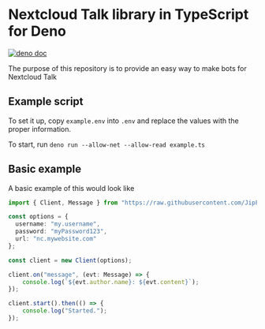 # Nextcloud Talk library in TypeScript for Deno

[![deno doc](https://doc.deno.land/badge.svg)](https://doc.deno.land/https/deno.land/x/talk_lib/mod.ts)


The purpose of this repository is to provide an easy way to make bots for Nextcloud Talk

## Example script

To set it up, copy `example.env` into `.env` and replace the values with the proper information.

To start, run `deno run --allow-net --allow-read example.ts`

## Basic example

A basic example of this would look like
```TypeScript
import { Client, Message } from "https://raw.githubusercontent.com/JipFr/talk-lib/master/mod.ts";

const options = {
  username: "my.username",
  password: "myPassword123",
  url: "nc.mywebsite.com"
};

const client = new Client(options);

client.on("message", (evt: Message) => {
    console.log(`${evt.author.name}: ${evt.content}`);
});

client.start().then(() => {
	console.log("Started.");
});
```
